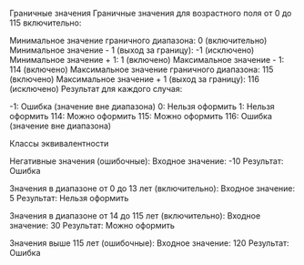 Граничные значения
Граничные значения для возрастного поля от 0 до 115 включительно:

Минимальное значение граничного диапазона:
0 (включительно)
Минимальное значение - 1 (выход за границу):
-1 (исключено)
Минимальное значение + 1:
1 (включено)
Максимальное значение - 1:
114 (включено)
Максимальное значение граничного диапазона:
115 (включено)
Максимальное значение + 1 (выход за границу):
116 (исключено)
Результат для каждого случая:

-1: Ошибка (значение вне диапазона)
0: Нельзя оформить
1: Нельзя оформить
114: Можно оформить
115: Можно оформить
116: Ошибка (значение вне диапазона)

Классы эквивалентности

Негативные значения (ошибочные):
Входное значение: -10
Результат: Ошибка

Значения в диапазоне от 0 до 13 лет (включительно):
Входное значение: 5
Результат: Нельзя оформить

Значения в диапазоне от 14 до 115 лет (включительно):
Входное значение: 30
Результат: Можно оформить

Значения выше 115 лет (ошибочные):
Входное значение: 120
Результат: Ошибка
